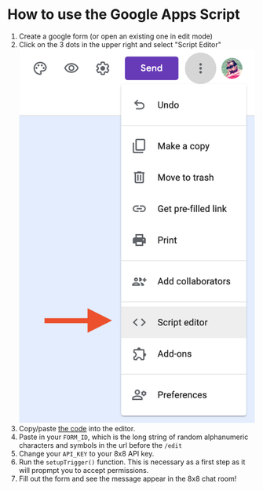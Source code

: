 # How to use the Google Apps Script

1. Create a google form (or open an existing one in edit mode)
2. Click on the 3 dots in the upper right and select "Script Editor" ![google forms script editor](../images/script-editor-menu.png)
3. Copy/paste [the code](./google-forms-to-chat-room.gs) into the editor. 
4. Paste in your `FORM_ID`, which is the long string of random alphanumeric characters and symbols in the url before the `/edit`
5. Change your `API_KEY` to your 8x8 API key.
6. Run the `setupTrigger()` function. This is necessary as a first step as it will propmpt you to accept permissions.
7. Fill out the form and see the message appear in the 8x8 chat room!

